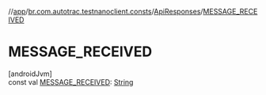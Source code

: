 //[app](../../../index.md)/[br.com.autotrac.testnanoclient.consts](../index.md)/[ApiResponses](index.md)/[MESSAGE_RECEIVED](-m-e-s-s-a-g-e_-r-e-c-e-i-v-e-d.md)

# MESSAGE_RECEIVED

[androidJvm]\
const val [MESSAGE_RECEIVED](-m-e-s-s-a-g-e_-r-e-c-e-i-v-e-d.md): [String](https://kotlinlang.org/api/latest/jvm/stdlib/kotlin/-string/index.html)
